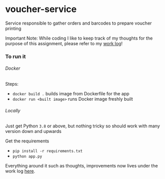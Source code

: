 # voucher-service
Service responsible to gather orders and barcodes to prepare voucher printing

Important Note: While coding I like to keep track of my thoughts for the purpose of this assignment, please refer to my [work log](https://github.com/9uillaume/voucher-service/blob/master/WORKLOG.md)!

### To run it

###### Docker

Steps:

- `docker build .` builds image from Dockerfile for the app
- `docker run <built image>` runs Docker image freshly built



###### Locally

Just get Python `3.8` or above, but nothing tricky so should work with many version down and upwards

Get the requirements

- `pip install -r requirements.txt`
- `python app.py`



Everything around it such as thoughts, improvements now lives under the work log [here](https://github.com/9uillaume/voucher-service/blob/master/WORKLOG.md).